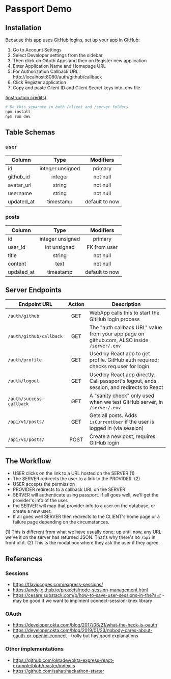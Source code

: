 # Passport Demo

## Installation

Because this app uses GitHub logins, set up your app in GitHub:

1. Go to Account Settings
2. Select Developer settings from the sidebar
3. Then click on OAuth Apps and then on Register new application
4. Enter Application Name and Homepage URL
5. For Authorization Callback URL: http://localhost:8080/auth/github/callback
6. Click Register application
7. Copy and paste Client ID and Client Secret keys into .env file

[(instruction credits)](https://github.com/sahat/hackathon-starter)

```bash
# Do this separate in both /client and /server folders
npm install
npm run dev
```

## Table Schemas

### user

| Column     |       Type       |   Modifiers    |
| ---------- | :--------------: | :------------: |
| id         | integer unsigned |    primary     |
| github_id  |     integer      |    not null    |
| avatar_url |      string      |    not null    |
| username   |      string      |    not null    |
| updated_at |    timestamp     | default to now |

### posts

| Column     |       Type       |   Modifiers    |
| ---------- | :--------------: | :------------: |
| id         | integer unsigned |    primary     |
| user_id    |   int unsigned   |  FK from user  |
| title      |      string      |    not null    |
| content    |       text       |    not null    |
| updated_at |    timestamp     | default to now |

## Server Endpoints

| Endpoint URL             | Action | Description                                                                                |
| ------------------------ | :----: | ------------------------------------------------------------------------------------------ |
| `/auth/github`           |  GET   | WebApp calls this to start the GitHub login process                                        |
| `/auth/github/callback`  |  GET   | The "auth callback URL" value from your app page on github.com, ALSO inside `/server/.env` |
| `/auth/profile`          |  GET   | Used by React app to get profile. GitHub auth required; checks req.user for login          |
| `/auth/logout`           |  GET   | Used by React app directly. Call passport's logout, ends session, and redirects to React   |
| `/auth/success-callback` |  GET   | A "sanity check" only used when we test GitHub server, in `/server/.env`                   |
| `/api/v1/posts/`         |  GET   | Gets all posts. Adds `isCurrentUser` if the user is logged in (via session)                |
| `/api/v1/posts/`         |  POST  | Create a new post, requires GitHub login                                                   |

## The Workflow

- USER clicks on the link to a URL hosted on the SERVER.(1)
- The SERVER redirects the user to a link to the PROVIDER. (2)
- USER accepts the permission
- PROVIDER redirects to a callback URL on the SERVER
- SERVER will authenticate using passport. If all goes well, we'll get the provider's info of the user.
- the SERVER will map that provider info to a user on the database, or create a new user.
- If all goes well SERVER then redirects to the CLIENT's home page or a failure page depending on the circumstances.

(1) This is different from what we have usually done; up until now, any URL we've it on the server has returned JSON. That's why there's no `/api` in front of it.
(2) This is the modal box where they ask the user if they agree.

## References

### Sessions

- https://flaviocopes.com/express-sessions/
- https://andyj.github.io/projects/node-session-management.html
- https://cesare.substack.com/p/how-to-save-user-sessions-in-the?s=r - may be good if we want to implment connect-session-knex library

### OAuth

- https://developer.okta.com/blog/2017/06/21/what-the-heck-is-oauth
- https://developer.okta.com/blog/2019/01/23/nobody-cares-about-oauth-or-openid-connect - trolly but has good explanations

### Other implementations

- https://github.com/oktadev/okta-express-react-example/blob/master/index.js
- https://github.com/sahat/hackathon-starter
